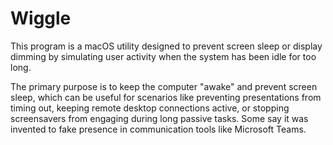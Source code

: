 # Wiggle

This program is a macOS utility designed to prevent screen sleep or display dimming
by simulating user activity when the system has been idle for too long.

The primary purpose is to keep the computer "awake" and prevent screen sleep, which
can be useful for scenarios like preventing presentations from timing out, keeping
remote desktop connections active, or stopping screensavers from engaging during
long passive tasks. Some say it was invented to fake presence in communication tools
like Microsoft Teams.